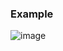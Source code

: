 ### Example

![image](https://github.com/Jiiks/PotPlayerAPI.NET/assets/1470024/34050df2-4a30-449e-a94a-d57a6db8ab01)
